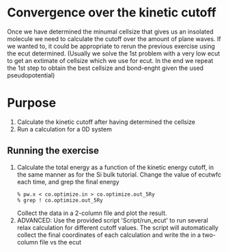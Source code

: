 # Convergence over the kinetic cutoff
Once we have determined the minumal cellsize that gives us an insolated molecule we need to calculate the cutoff over the amount of plane waves.
If we wanted to, it could be appropriate to rerun the previous exercise using the ecut determined.
(Usually we solve the 1st problem with a very low ecut to get an extimate of cellsize which we use for ecut. In the end we repeat the 1st step to obtain the best cellsize and bond-enght given the used pseudopotential)

# Purpose
  1. Calculate the kinetic cutoff after having determined the cellsize
  2. Run a calculation for a 0D system

## Running the exercise
  1. Calculate the total energy as a function of the kinetic energy cutoff, in the same manner as for the Si bulk tutorial.
     Change the value of ecutwfc each time, and grep the final energy
     ```
     % pw.x < co.optimize.in > co.optimize.out_5Ry
     % grep ! co.optimize.out_5Ry
     ```
     Collect the data in a 2-column file and plot the result.
  2. ADVANCED: Use the provided script 'Script/run_ecut' to run several relax calculation for different cutoff values. The script will automatically collect the final coordinates of each calculation and write the in a two-column file vs the ecut
